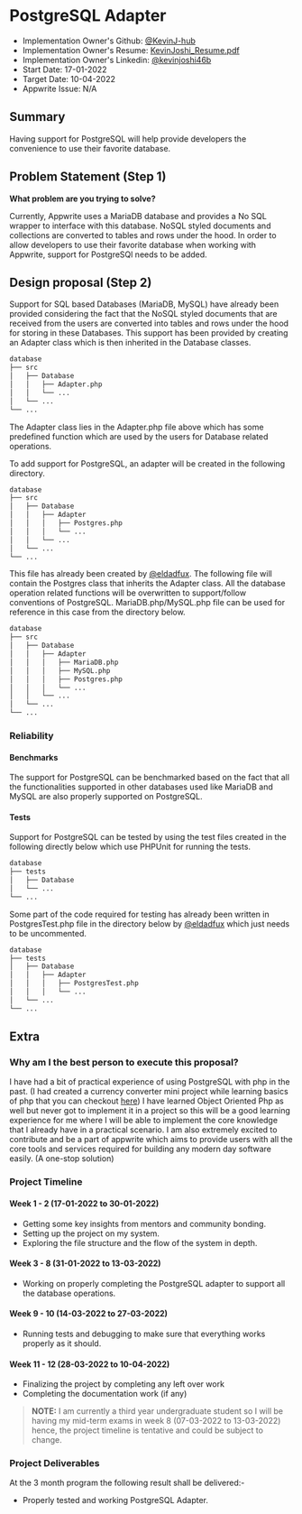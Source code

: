 # PostgreSQL Adapter <!-- What do you want to call your `awesome_feature`? -->

- Implementation Owner's Github: [@KevinJ-hub](https://github.com/KevinJ-hub)
- Implementation Owner's Resume: [KevinJoshi_Resume.pdf](https://drive.google.com/file/d/13U1FjjL2Jg5pfoUbtPgt-hBeXdS5XgRV/view?usp=sharing)
- Implementation Owner's Linkedin: [@kevinjoshi46b](https://www.linkedin.com/in/kevinjoshi46b/)
- Start Date: 17-01-2022
- Target Date: 10-04-2022
- Appwrite Issue: N/A

## Summary

[summary]: #summary

<!-- Brief explanation of the proposed contribution. Write your answer below. -->

Having support for PostgreSQL will help provide developers the convenience to use their favorite database.

## Problem Statement (Step 1)

[problem-statement]: #problem-statement

**What problem are you trying to solve?**

<!--
What problem are you trying to solve? Explain the context or background in which this problem exists.
Please avoid discussing your proposed solution.
-->

Currently, Appwrite uses a MariaDB database and provides a No SQL wrapper to interface with this database. NoSQL styled documents and collections are converted to tables and rows under the hood. In order to allow developers to use their favorite database when working with Appwrite, support for PostgreSQl needs to be added.

## Design proposal (Step 2)

[design-proposal]: #design-proposal

<!--
This is the technical portion of the RFC. Explain the design in sufficient detail, keeping in mind the following:

- Its interaction with other parts of the system is clear
- It is reasonably clear how the contribution would be implemented
- Dependencies on libraries, tools, projects, or work that isn't yet complete
- New API routes that need to be created or modifications to the existing routes (if needed)
- Any breaking changes and ways in which we can ensure backward compatibility.
- Use Cases
- Goals
- Deliverables
- Changes to documentation
- Ways to scale the solution

Ensure that you include examples and code snippets to allow the community to understand the proposed solution. **It would be best if the examples use naming conventions that you intend to use during the actual implementation to suggest changes early on during the development.**

Write your answer below.

-->

Support for SQL based Databases (MariaDB, MySQL) have already been provided considering the fact that the NoSQL styled documents that are received from the users are converted into tables and rows under the hood for storing in these Databases. This support has been provided by creating an Adapter class which is then inherited in the Database classes.

```bash
database
├── src
│   ├── Database
│   │   ├── Adapter.php
│   │   └── ...
│   └── ...
└── ...
```

The Adapter class lies in the Adapter.php file above which has some predefined function which are used by the users for Database related operations.

To add support for PostgreSQL, an adapter will be created in the following directory.

```bash
database
├── src
│   ├── Database
│   │   ├── Adapter
│   │   │   ├── Postgres.php
│   │   │   └── ...
│   │   └── ...
│   └── ...
└── ...
```

This file has already been created by [@eldadfux](https://github.com/eldadfux). The following file will contain the Postgres class that inherits the Adapter class. All the database operation related functions will be overwritten to support/follow conventions of PostgreSQL. MariaDB.php/MySQL.php file can be used for reference in this case from the directory below.

```bash
database
├── src
│   ├── Database
│   │   ├── Adapter
│   │   │   ├── MariaDB.php
│   │   │   ├── MySQL.php
│   │   │   ├── Postgres.php
│   │   │   └── ...
│   │   └── ...
│   └── ...
└── ...
```

### Reliability

#### Benchmarks

<!-- Explain how we will benchmark the new feature. -->

The support for PostgreSQL can be benchmarked based on the fact that all the functionalities supported in other databases used like MariaDB and MySQL are also properly supported on PostgreSQL.

#### Tests

<!-- 
Explain how we will test the new feature. 
You can use "N/A" if this section is not relevant to your proposal.
-->

Support for PostgreSQL can be tested by using the test files created in the following directly below which use PHPUnit for running the tests.

```bash
database
├── tests
│   ├── Database
│   └── ...
└── ...
```

Some part of the code required for testing has already been written in PostgresTest.php file in the directory below by [@eldadfux](https://github.com/eldadfux) which just needs to be uncommented.

```bash
database
├── tests
│   ├── Database
│   │   ├── Adapter
│   │   │   ├── PostgresTest.php
│   │   │   └── ...
│   └── ...
└── ...
```

## Extra

[extra]: #extra

### Why am I the best person to execute this proposal?

I have had a bit of practical experience of using PostgreSQL with php in the past. (I had created a currency converter mini project while learning basics of php that you can checkout [here](https://github.com/KevinJ-hub/CurCon)) I have learned Object Oriented Php as well but never got to implement it in a project so this will be a good learning experience for me where I will be able to implement the core knowledge that I already have in a practical scenario. I am also extremely excited to contribute and be a part of appwrite which aims to provide users with all the core tools and services required for building any modern day software easily. (A one-stop solution)

### Project Timeline

#### **Week 1 - 2 (17-01-2022 to 30-01-2022)**

- Getting some key insights from mentors and community bonding.
- Setting up the project on my system.
- Exploring the file structure and the flow of the system in depth.

#### **Week 3 - 8 (31-01-2022 to 13-03-2022)**

- Working on properly completing the PostgreSQL adapter to support all the database operations.

#### **Week 9 - 10 (14-03-2022 to 27-03-2022)**

- Running tests and debugging to make sure that everything works properly as it should.

#### **Week 11 - 12 (28-03-2022 to 10-04-2022)**

- Finalizing the project by completing any left over work
- Completing the documentation work (if any)

> **NOTE:** I am currently a third year undergraduate student so I will be having my mid-term exams in week 8 (07-03-2022 to 13-03-2022) hence, the project timeline is tentative and could be subject to change.

### Project Deliverables

At the 3 month program the following result shall be delivered:-

- Properly tested and working PostgreSQL Adapter.
